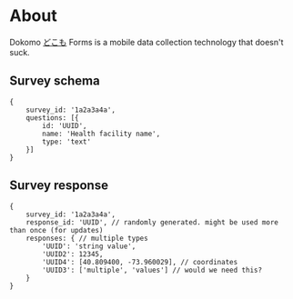 # About

Dokomo [どこも](http://tangorin.com/general/%E3%81%A9%E3%81%93%E3%82%82) Forms is a mobile data collection technology that doesn't suck.
 


## Survey schema
```
{
    survey_id: '1a2a3a4a',
    questions: [{
        id: 'UUID',
        name: 'Health facility name',
        type: 'text'
    }]
}
```

## Survey response
```
{
    survey_id: '1a2a3a4a',
    response_id: 'UUID', // randomly generated. might be used more than once (for updates)
    responses: { // multiple types
        'UUID': 'string value',
        'UUID2': 12345,
        'UUID4': [40.809400, -73.960029], // coordinates
        'UUID3': ['multiple', 'values'] // would we need this?
    }
}
```
